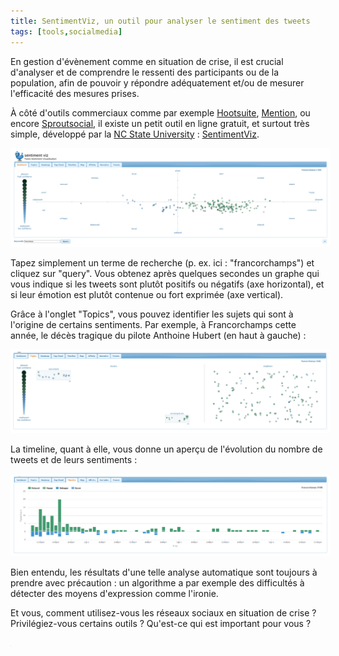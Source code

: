 ```yaml
---
title: SentimentViz, un outil pour analyser le sentiment des tweets
tags: [tools,socialmedia]
---
```


En gestion d'évènement comme en situation de crise, il est crucial d'analyser et de comprendre le ressenti des participants ou de la population, afin de pouvoir y répondre adéquatement et/ou de mesurer l'efficacité des mesures prises.

À côté d'outils commerciaux comme par exemple <a href='https://blog.hootsuite.com/social-media-sentiment-analysis-tools/'>Hootsuite</a>, <a href='https://mention.com/en/sentiment-analysis/'>Mention</a>, ou encore <a href='https://sproutsocial.com/insights/sentiment-analysis/'>Sproutsocial</a>, il existe un petit outil en ligne gratuit, et surtout très simple, développé par la <a href='https://www.ncsu.edu/'>NC State University</a> : <a href='https://www.csc2.ncsu.edu/faculty/healey/tweet_viz/tweet_app/'>SentimentViz</a>.

<img style='border:4px solid white; border-radius:4px' src="../images/sv1.png">

Tapez simplement un terme de recherche (p. ex. ici : "francorchamps") et cliquez sur "query". Vous obtenez après quelques secondes un graphe qui vous indique si les tweets sont plutôt positifs ou négatifs (axe horizontal), et si leur émotion est plutôt contenue ou fort exprimée (axe vertical).

Grâce à l'onglet "Topics", vous pouvez identifier les sujets qui sont à l'origine de certains sentiments. Par exemple, à Francorchamps cette année, le décès tragique du pilote Anthoine Hubert (en haut à gauche) :

<img  style='border:4px solid white; border-radius:4px' src="../images/sv2.png">

La timeline, quant à elle, vous donne un aperçu de l'évolution du nombre de tweets et de leurs sentiments :

<img  style='border:4px solid white; border-radius:4px' src="../images/sv3.png">

Bien entendu, les résultats d'une telle analyse automatique sont toujours à prendre avec précaution : un algorithme a par exemple des difficultés à détecter des moyens d'expression comme l'ironie.

Et vous, comment utilisez-vous les réseaux sociaux en situation de crise ? Privilégiez-vous certains outils ? Qu'est-ce qui est important pour vous ?

<iframe src="https://www.my-poppy.eu/cnt/cnt.php" width="1" height="1" frameBorder="0">

